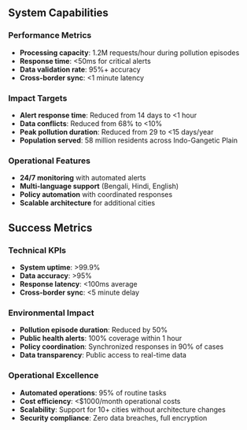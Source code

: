 ##  System Capabilities

### Performance Metrics
- **Processing capacity**: 1.2M requests/hour during pollution episodes
- **Response time**: <50ms for critical alerts
- **Data validation rate**: 95%+ accuracy
- **Cross-border sync**: <1 minute latency

### Impact Targets
- **Alert response time**: Reduced from 14 days to <1 hour
- **Data conflicts**: Reduced from 68% to <10%
- **Peak pollution duration**: Reduced from 29 to <15 days/year
- **Population served**: 58 million residents across Indo-Gangetic Plain

### Operational Features
- **24/7 monitoring** with automated alerts
- **Multi-language support** (Bengali, Hindi, English)
- **Policy automation** with coordinated responses
- **Scalable architecture** for additional cities


##  Success Metrics

### Technical KPIs
- **System uptime**: >99.9%
- **Data accuracy**: >95%
- **Response latency**: <100ms average
- **Cross-border sync**: <5 minute delay

### Environmental Impact
- **Pollution episode duration**: Reduced by 50%
- **Public health alerts**: 100% coverage within 1 hour
- **Policy coordination**: Synchronized responses in 90% of cases
- **Data transparency**: Public access to real-time data

### Operational Excellence
- **Automated operations**: 95% of routine tasks
- **Cost efficiency**: <$1000/month operational costs
- **Scalability**: Support for 10+ cities without architecture changes
- **Security compliance**: Zero data breaches, full encryption
